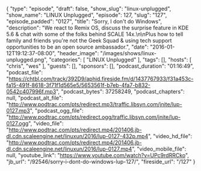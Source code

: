 {
  "type": "episode",
  "draft": false,
  "show_slug": "linux-unplugged",
  "show_name": "LINUX Unplugged",
  "episode": 127,
  "slug": "127",
  "episode_padded": "0127",
  "title": "Sorry, I don't do Windows",
  "description": "We react to Remix OS, discuss the surprise feature in KDE 5.6 & chat with some of the folks behind SCALE 14x.\n\nPlus how to tell family and friends you're not the Geek Squad & using tech support opportunities to be an open source ambassador.",
  "date": "2016-01-12T19:12:37-08:00",
  "header_image": "/images/shows/linux-unplugged.png",
  "categories": [
    "LINUX Unplugged"
  ],
  "tags": [],
  "hosts": [
    "chris",
    "wes"
  ],
  "guests": [],
  "sponsors": [],
  "podcast_duration": "01:16:49",
  "podcast_file": "https://chtbl.com/track/392D9/aphid.fireside.fm/d/1437767933/f31a453c-fa15-491f-8618-3f71f1d565e5/5653561f-b7eb-4fa7-b832-0542c407996f.mp3",
  "podcast_bytes": 37258249,
  "podcast_chapters": null,
  "podcast_alt_file": "http://www.podtrac.com/pts/redirect.mp3/traffic.libsyn.com/jnite/lup-0127.mp3",
  "podcast_ogg_file": "http://www.podtrac.com/pts/redirect.ogg/traffic.libsyn.com/jnite/lup-0127.ogg",
  "video_file": "http://www.podtrac.com/pts/redirect.mp4/201406.jb-dl.cdn.scaleengine.net/linuxun/2016/lup-0127-432p.mp4",
  "video_hd_file": "http://www.podtrac.com/pts/redirect.mp4/201406.jb-dl.cdn.scaleengine.net/linuxun/2016/lup-0127.mp4",
  "video_mobile_file": null,
  "youtube_link": "https://www.youtube.com/watch?v=UPc9rdRRCko",
  "jb_url": "/92546/sorry-i-dont-do-windows-lup-127/",
  "fireside_url": "/127"
}

